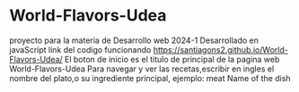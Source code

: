﻿# World-Flavors-Udea
 proyecto para la materia de Desarrollo web 2024-1  Desarrollado en javaScript
 link del codigo funcionando
 https://santiagons2.github.io/World-Flavors-Udea/
 El boton de inicio es el titulo de principal de la pagina web World-Flavors-Udea
 Para navegar y ver las recetas,escribir en ingles el nombre del plato,o su ingrediente principal,
 ejemplo:
 meat
 Name of the dish
